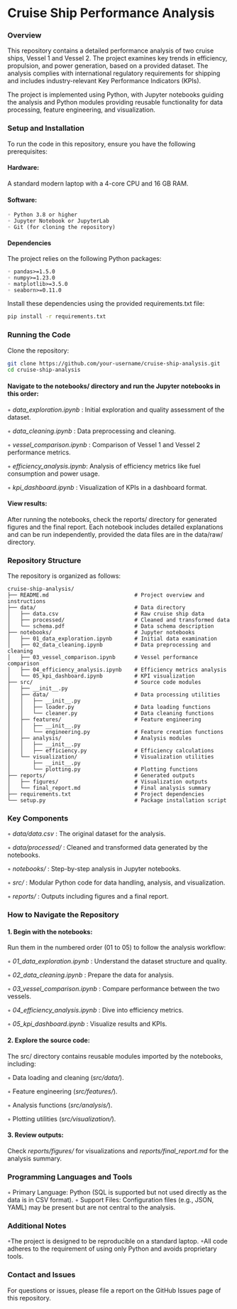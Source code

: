 # Cruise Ship Performance Analysis 

### Overview 

This repository contains a detailed performance analysis of two cruise ships, Vessel 1 and Vessel 2. The project examines key trends in efficiency, propulsion, and power generation, based on a provided dataset. The analysis complies with international regulatory requirements for shipping and includes industry-relevant Key Performance Indicators (KPIs).

The project is implemented using Python, with Jupyter notebooks guiding the analysis and Python modules providing reusable functionality for data processing, feature engineering, and visualization.

### Setup and Installation

To run the code in this repository, ensure you have the following prerequisites:

#### Hardware: 
A standard modern laptop with a 4-core CPU and 16 GB RAM.
#### Software:
    ◦ Python 3.8 or higher
    ◦ Jupyter Notebook or JupyterLab
    ◦ Git (for cloning the repository)

#### Dependencies
The project relies on the following Python packages:
```
◦ pandas>=1.5.0
◦ numpy>=1.23.0
◦ matplotlib>=3.5.0
◦ seaborn>=0.11.0
```
Install these dependencies using the provided requirements.txt file:

```bash
pip install -r requirements.txt
```

### Running the Code
Clone the repository:
```bash
git clone https://github.com/your-username/cruise-ship-analysis.git
cd cruise-ship-analysis
```

#### Navigate to the notebooks/ directory and run the Jupyter notebooks in this order:
◦ *data_exploration.ipynb* : Initial exploration and quality assessment of  the dataset.

◦ *data_cleaning.ipynb* : Data preprocessing and cleaning.

◦ *vessel_comparison.ipynb* : Comparison of Vessel 1 and Vessel 2 performance metrics.

◦ *efficiency_analysis.ipynb*: Analysis of efficiency metrics like fuel consumption and power usage.

◦ *kpi_dashboard.ipynb* : Visualization of KPIs in a dashboard format.
#### View results: 
After running the notebooks, check the reports/ directory for generated figures and the final report.
Each notebook includes detailed explanations and can be run independently, provided the data files are in the data/raw/ directory.

### Repository Structure
The repository is organized as follows:

```
cruise-ship-analysis/
├── README.md                           # Project overview and instructions
├── data/                               # Data directory
│   ├── data.csv                        # Raw cruise ship data
│   ├── processed/                      # Cleaned and transformed data
│   └── schema.pdf                      # Data schema description
├── notebooks/                          # Jupyter notebooks
│   ├── 01_data_exploration.ipynb       # Initial data examination
│   ├── 02_data_cleaning.ipynb          # Data preprocessing and cleaning
│   ├── 03_vessel_comparison.ipynb      # Vessel performance comparison
│   ├── 04_efficiency_analysis.ipynb    # Efficiency metrics analysis
│   └── 05_kpi_dashboard.ipynb          # KPI visualization
├── src/                                # Source code modules
│   ├── __init__.py
│   ├── data/                           # Data processing utilities
│   │   ├── __init__.py
│   │   ├── loader.py                   # Data loading functions
│   │   └── cleaner.py                  # Data cleaning functions
│   ├── features/                       # Feature engineering
│   │   ├── __init__.py
│   │   └── engineering.py              # Feature creation functions
│   ├── analysis/                       # Analysis modules
│   │   ├── __init__.py
│   │   ├── efficiency.py               # Efficiency calculations
│   └── visualization/                  # Visualization utilities
│       ├── __init__.py
│       └── plotting.py                 # Plotting functions
├── reports/                            # Generated outputs
│   ├── figures/                        # Visualization outputs
│   └── final_report.md                 # Final analysis summary
├── requirements.txt                    # Project dependencies
└── setup.py                            # Package installation script
```
### Key Components

◦ *data/data.csv* : The original dataset for the analysis.

◦ *data/processed/* : Cleaned and transformed data generated by the notebooks.

◦ *notebooks/* : Step-by-step analysis in Jupyter notebooks.

◦ *src/* : Modular Python code for data handling, analysis, and visualization.

◦ *reports/* : Outputs including figures and a final report.

### How to Navigate the Repository
#### 1. Begin with the notebooks: 
Run them in the numbered order (01 to 05) to follow the analysis workflow:

◦ *01_data_exploration.ipynb* : Understand the dataset structure and quality.

◦ *02_data_cleaning.ipynb* : Prepare the data for analysis.

◦ *03_vessel_comparison.ipynb* : Compare performance between the two vessels.

◦ *04_efficiency_analysis.ipynb* : Dive into efficiency metrics.

◦ *05_kpi_dashboard.ipynb* : Visualize results and KPIs.

#### 2. Explore the source code: 
The src/ directory contains reusable modules imported by the notebooks, including:

◦ Data loading and cleaning (*src/data/*).

◦ Feature engineering (*src/features/*).

◦ Analysis functions (*src/analysis/*).

◦ Plotting utilities (*src/visualization/*).

#### 3. Review outputs:
Check *reports/figures/* for visualizations and *reports/final_report.md* for the analysis summary.

### Programming Languages and Tools 
◦ Primary Language: Python (SQL is supported but not used directly as the data is in CSV format).
◦ Support Files: Configuration files (e.g., JSON, YAML) may be present but are not central to the analysis.

### Additional Notes
◦The project is designed to be reproducible on a standard laptop.
◦All code adheres to the requirement of using only Python and avoids proprietary tools.

### Contact and Issues
For questions or issues, please file a report on the GitHub Issues page of this repository.
